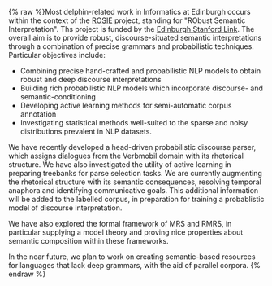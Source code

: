 {% raw %}Most delphin-related work in Informatics at Edinburgh occurs within the
context of the
[ROSIE](http://www.edinburghstanfordlink.org/projects_funded.html)
project, standing for "RObust Semantic Interpretation". Ths project is
funded by the [Edinburgh Stanford
Link](http://www.edinburghstanfordlink.org). The overall aim is to
provide robust, discourse-situated semantic interpretations through a
combination of precise grammars and probabilistic techniques. Particular
objectives include:

- Combining precise hand-crafted and probabilistic NLP models to
obtain robust and deep discourse interpretations
- Building rich probabilistic NLP models which incorporate discourse-
and semantic-conditioning
- Developing active learning methods for semi-automatic corpus
annotation
- Investigating statistical methods well-suited to the sparse and
noisy distributions prevalent in NLP datasets.

We have recently developed a head-driven probabilistic discourse parser,
which assigns dialogues from the Verbmobil domain with its rhetorical
structure. We have also investigated the utility of active learning in
preparing treebanks for parse selection tasks. We are currently
augmenting the rhetorical structure with its semantic consequences,
resolving temporal anaphora and identifying communicative goals. This
additional information will be added to the labelled corpus, in
preparation for training a probablistic model of discourse
interpretation.

We have also explored the formal framework of MRS and RMRS, in
particular supplying a model theory and proving nice properties about
semantic composition within these frameworks.

In the near future, we plan to work on creating semantic-based resources
for languages that lack deep grammars, with the aid of parallel corpora.
<update date omitted for speed>{% endraw %}